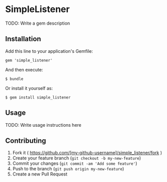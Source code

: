 # SimpleListener

TODO: Write a gem description

## Installation

Add this line to your application's Gemfile:

    gem 'simple_listener'

And then execute:

    $ bundle

Or install it yourself as:

    $ gem install simple_listener

## Usage

TODO: Write usage instructions here

## Contributing

1. Fork it ( https://github.com/[my-github-username]/simple_listener/fork )
2. Create your feature branch (`git checkout -b my-new-feature`)
3. Commit your changes (`git commit -am 'Add some feature'`)
4. Push to the branch (`git push origin my-new-feature`)
5. Create a new Pull Request
